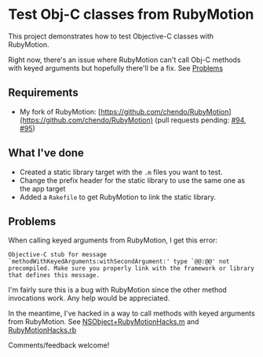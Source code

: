 # Test Obj-C classes from RubyMotion

This project demonstrates how to test Objective-C classes with RubyMotion.

Right now, there's an issue where RubyMotion can't call Obj-C methods with keyed arguments but hopefully there'll be a fix. See [Problems](#problems)

## Requirements

* My fork of RubyMotion: [https://github.com/chendo/RubyMotion](https://github.com/chendo/RubyMotion) (pull requests pending: [#94](https://github.com/HipByte/RubyMotion/pull/94), [#95](https://github.com/HipByte/RubyMotion/pull/95))

## What I've done

* Created a static library target with the `.m` files you want to test.
* Change the prefix header for the static library to use the same one as the app target
* Added a `Rakefile` to get RubyMotion to link the static library.

## Problems

When calling keyed arguments from RubyMotion, I get this error:

```
Objective-C stub for message `methodWithKeyedArguments:withSecondArgument:' type `@@:@@' not precompiled. Make sure you properly link with the framework or library that defines this message.
```

I'm fairly sure this is a bug with RubyMotion since the other method invocations work. Any help would be appreciated.

In the meantime, I've hacked in a way to call methods with keyed arguments from RubyMotion. See [NSObject+RubyMotionHacks.m](https://github.com/chendo/TestingObjCFromRubyMotion/blob/master/TestingObjCFromRubyMotion/NSObject+RubyMotionHacks.m) and [RubyMotionHacks.rb](https://github.com/chendo/TestingObjCFromRubyMotion/blob/master/TestingObjCFromRubyMotion/spec/RubyMotionHacks.rb)


Comments/feedback welcome!
